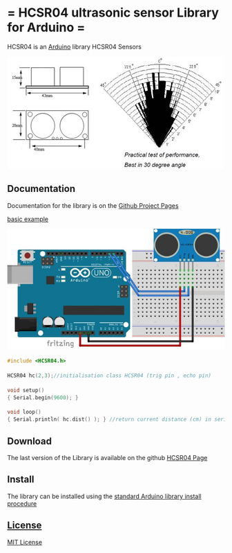 = HCSR04 ultrasonic sensor Library for Arduino =
==========
HCSR04 is an [Arduino](http://arduino.cc) library HCSR04 Sensors

![HC-SR04](HC_SR04.jpg)

Documentation
-------------
Documentation for the library is on the
[Github Project Pages](https://github.com/gamgine/HCSR04-ultrasonic-sensor-lib)

[basic example](examples/HCSR04/HCSR04.ino)

![schéma](examples/HCSR04/HC_SR04_cabling.jpg)
```ino
#include <HCSR04.h>

HCSR04 hc(2,3);//initialisation class HCSR04 (trig pin , echo pin)

void setup()
{ Serial.begin(9600); }

void loop() 
{ Serial.println( hc.dist() ); } //return current distance (cm) in serial
```

Download
--------
The last version of the Library is available on the github
[HCSR04 Page](https://github.com/gamgine/HCSR04-ultrasonic-sensor-lib/releases) 


Install
-------
The library can be installed using the [standard Arduino library install procedure](http://arduino.cc/en/Guide/Libraries)  

[License](https://github.com/gamgine/HCSR04-ultrasonic-sensor-lib/blob/master/LICENSE)
-------
[MIT License](https://github.com/gamgine/HCSR04-ultrasonic-sensor-lib/blob/master/LICENSE)
